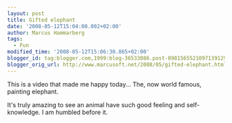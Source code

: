 ```yaml
---
layout: post
title: Gifted elephant
date: '2008-05-12T15:04:00.002+02:00'
author: Marcus Hammarberg
tags:
  - Fun
modified_time: '2008-05-12T15:06:30.865+02:00'
blogger_id: tag:blogger.com,1999:blog-36533086.post-8981565521097139129
blogger_orig_url: http://www.marcusoft.net/2008/05/gifted-elephant.html
---
```


This is a video that made me happy today... The, now world famous,
painting elephant.

It's truly amazing to see an animal have such good feeling and
self-knowledge. I am humbled before it.

